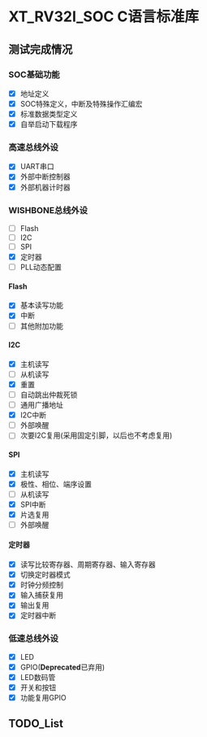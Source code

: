 # XT_RV32I_SOC C语言标准库

## 测试完成情况

### SOC基础功能

- [x] 地址定义
- [x] SOC特殊定义，中断及特殊操作汇编宏
- [x] 标准数据类型定义
- [x] 自举启动下载程序

### 高速总线外设

- [x] UART串口
- [x] 外部中断控制器
- [x] 外部机器计时器

### WISHBONE总线外设

- [ ] Flash
- [ ] I2C
- [ ] SPI
- [x] 定时器
- [ ] PLL动态配置

#### Flash

- [x] 基本读写功能
- [x] 中断
- [ ] 其他附加功能

#### I2C

- [x] 主机读写
- [ ] 从机读写
- [x] 重置
- [ ] 自动跳出仲裁死锁
- [ ] 通用广播地址
- [x] I2C中断
- [ ] 外部唤醒
- [ ] 次要I2C复用(采用固定引脚，以后也不考虑复用)

#### SPI

- [x] 主机读写
- [x] 极性、相位、端序设置
- [ ] 从机读写
- [x] SPI中断
- [x] 片选复用
- [ ] 外部唤醒

#### 定时器

- [x] 读写比较寄存器、周期寄存器、输入寄存器
- [x] 切换定时器模式
- [x] 时钟分频控制
- [x] 输入捕获复用
- [x] 输出复用
- [x] 定时器中断

### 低速总线外设

- [x] LED
- [x] GPIO(**Deprecated**已弃用)
- [x] LED数码管
- [x] 开关和按钮
- [x] 功能复用GPIO

## TODO_List
